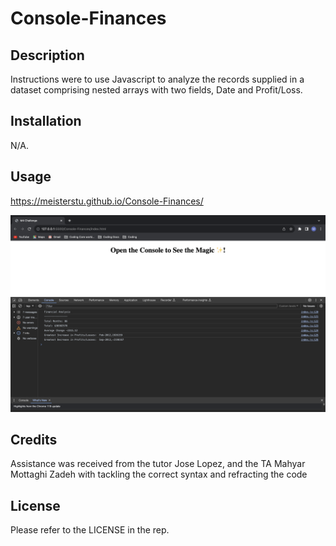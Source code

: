 # Console-Finances

## Description

Instructions were to use Javascript to analyze the records supplied in a dataset comprising nested arrays with two fields, Date and Profit/Loss.

## Installation

N/A.

## Usage

https://meisterstu.github.io/Console-Finances/

<img width="1440" alt="Console-Finances-screenshot" src="./images/Console-Finances Screenshot.png">


## Credits

Assistance was received from the tutor Jose Lopez, and the TA Mahyar Mottaghi Zadeh with tackling the correct syntax and refracting the code

## License

Please refer to the LICENSE in the rep.
